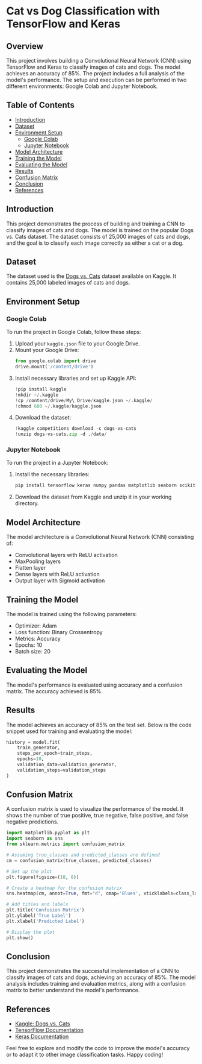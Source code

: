 # Cat vs Dog Classification with TensorFlow and Keras

## Overview

This project involves building a Convolutional Neural Network (CNN) using TensorFlow and Keras to classify images of cats and dogs. The model achieves an accuracy of 85%. The project includes a full analysis of the model's performance. The setup and execution can be performed in two different environments: Google Colab and Jupyter Notebook.

## Table of Contents

- [Introduction](#introduction)
- [Dataset](#dataset)
- [Environment Setup](#environment-setup)
  - [Google Colab](#google-colab)
  - [Jupyter Notebook](#jupyter-notebook)
- [Model Architecture](#model-architecture)
- [Training the Model](#training-the-model)
- [Evaluating the Model](#evaluating-the-model)
- [Results](#results)
- [Confusion Matrix](#confusion-matrix)
- [Conclusion](#conclusion)
- [References](#references)

## Introduction

This project demonstrates the process of building and training a CNN to classify images of cats and dogs. The model is trained on the popular Dogs vs. Cats dataset. The dataset consists of 25,000 images of cats and dogs, and the goal is to classify each image correctly as either a cat or a dog.

## Dataset

The dataset used is the [Dogs vs. Cats](https://www.kaggle.com/c/dogs-vs-cats/data) dataset available on Kaggle. It contains 25,000 labeled images of cats and dogs.

## Environment Setup

### Google Colab

To run the project in Google Colab, follow these steps:

1. Upload your `kaggle.json` file to your Google Drive.
2. Mount your Google Drive:
    ```python
    from google.colab import drive
    drive.mount('/content/drive')
    ```
3. Install necessary libraries and set up Kaggle API:
    ```python
    !pip install kaggle
    !mkdir ~/.kaggle
    !cp /content/drive/My\ Drive/kaggle.json ~/.kaggle/
    !chmod 600 ~/.kaggle/kaggle.json
    ```
4. Download the dataset:
    ```python
    !kaggle competitions download -c dogs-vs-cats
    !unzip dogs-vs-cats.zip -d ./data/
    ```

### Jupyter Notebook

To run the project in a Jupyter Notebook:

1. Install the necessary libraries:
    ```bash
    pip install tensorflow keras numpy pandas matplotlib seaborn scikit-learn pydot graphviz
    ```
2. Download the dataset from Kaggle and unzip it in your working directory.

## Model Architecture

The model architecture is a Convolutional Neural Network (CNN) consisting of:

- Convolutional layers with ReLU activation
- MaxPooling layers
- Flatten layer
- Dense layers with ReLU activation
- Output layer with Sigmoid activation

## Training the Model

The model is trained using the following parameters:

- Optimizer: Adam
- Loss function: Binary Crossentropy
- Metrics: Accuracy
- Epochs: 10
- Batch size: 20

## Evaluating the Model

The model's performance is evaluated using accuracy and a confusion matrix. The accuracy achieved is 85%.

## Results

The model achieves an accuracy of 85% on the test set. Below is the code snippet used for training and evaluating the model:

```python
history = model.fit(
    train_generator, 
    steps_per_epoch=train_steps, 
    epochs=10, 
    validation_data=validation_generator, 
    validation_steps=validation_steps
)
```

## Confusion Matrix

A confusion matrix is used to visualize the performance of the model. It shows the number of true positive, true negative, false positive, and false negative predictions.

```python
import matplotlib.pyplot as plt
import seaborn as sns
from sklearn.metrics import confusion_matrix

# Assuming true_classes and predicted_classes are defined
cm = confusion_matrix(true_classes, predicted_classes)

# Set up the plot
plt.figure(figsize=(10, 8))

# Create a heatmap for the confusion matrix
sns.heatmap(cm, annot=True, fmt="d", cmap='Blues', xticklabels=class_labels, yticklabels=class_labels)

# Add titles and labels
plt.title('Confusion Matrix')
plt.ylabel('True Label')
plt.xlabel('Predicted Label')

# Display the plot
plt.show()
```

## Conclusion

This project demonstrates the successful implementation of a CNN to classify images of cats and dogs, achieving an accuracy of 85%. The model analysis includes training and evaluation metrics, along with a confusion matrix to better understand the model's performance.

## References

- [Kaggle: Dogs vs. Cats](https://www.kaggle.com/c/dogs-vs-cats/data)
- [TensorFlow Documentation](https://www.tensorflow.org/api_docs)
- [Keras Documentation](https://keras.io/api/)

Feel free to explore and modify the code to improve the model's accuracy or to adapt it to other image classification tasks. Happy coding!
